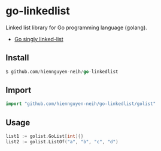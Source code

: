 # go-linkedlist
Linked list library for Go programming language (golang).

* [Go singly linked-list](./golist/)

## Install
```Go
$ github.com/hiennguyen-neih/go-linkedlist
```

## Import
```Go
import "github.com/hiennguyen-neih/go-linkedlist/golist"
```

## Usage
```Go
list1 := golist.GoList[int]{}
list2 := golist.ListOf("a", "b", "c", "d")
```
